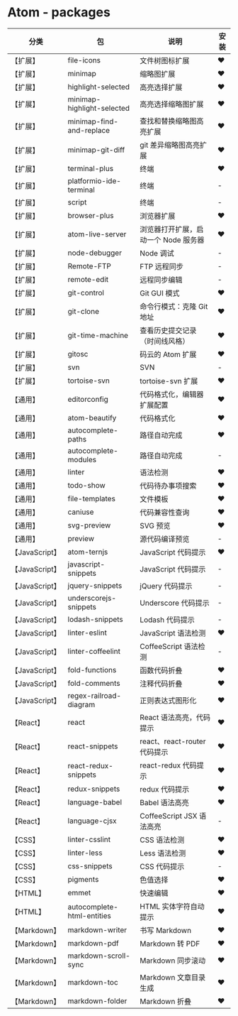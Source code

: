 # Atom - packages

分类 | 包 | 说明 | 安装
---|---|---|---
【扩展】 | file-icons | 文件树图标扩展 | ♥
【扩展】 | minimap | 缩略图扩展 | ♥
【扩展】 | highlight-selected | 高亮选择扩展 | ♥
【扩展】 | minimap-highlight-selected | 高亮选择缩略图扩展 | ♥
【扩展】 | minimap-find-and-replace | 查找和替换缩略图高亮扩展 | ♥
【扩展】 | minimap-git-diff | git 差异缩略图高亮扩展 | ♥
【扩展】 | terminal-plus | 终端 | ♥
【扩展】 | platformio-ide-terminal | 终端 | -
【扩展】 | script | 终端 | -
【扩展】 | browser-plus | 浏览器扩展 | ♥
【扩展】 | atom-live-server | 浏览器打开扩展，启动一个 Node 服务器 | ♥
【扩展】 | node-debugger | Node 调试 | -
【扩展】 | Remote-FTP | FTP 远程同步 | -
【扩展】 | remote-edit | 远程同步编辑 | -
【扩展】 | git-control | Git GUI 模式 | ♥
【扩展】 | git-clone | 命令行模式：克隆 Git 地址 | ♥
【扩展】 | git-time-machine | 查看历史提交记录（时间线风格） | ♥
【扩展】 | gitosc | 码云的 Atom 扩展 | ♥
【扩展】 | svn | SVN | -
【扩展】 | tortoise-svn | tortoise-svn 扩展 | ♥
【通用】 | editorconfig | 代码格式化，编辑器扩展配置 | ♥
【通用】 | atom-beautify | 代码格式化 | ♥
【通用】 | autocomplete-paths | 路径自动完成 | ♥
【通用】 | autocomplete-modules | 路径自动完成 | -
【通用】 | linter | 语法检测 | ♥
【通用】 | todo-show | 代码待办事项搜索 | ♥
【通用】 | file-templates | 文件模板 | ♥
【通用】 | caniuse | 代码兼容性查询 | ♥
【通用】 | svg-preview | SVG 预览 | ♥
【通用】 | preview | 源代码编译预览 | -
【JavaScript】 | atom-ternjs | JavaScript 代码提示 | ♥
【JavaScript】 | javascript-snippets | JavaScript 代码提示 | -
【JavaScript】 | jquery-snippets | jQuery 代码提示 | -
【JavaScript】 | underscorejs-snippets | Underscore 代码提示 | -
【JavaScript】 | lodash-snippets | Lodash 代码提示 | -
【JavaScript】 | linter-eslint | JavaScript 语法检测 | ♥
【JavaScript】 | linter-coffeelint | CoffeeScript 语法检测 | -
【JavaScript】 | fold-functions | 函数代码折叠 | ♥
【JavaScript】 | fold-comments | 注释代码折叠 | ♥
【JavaScript】 | regex-railroad-diagram | 正则表达式图形化 | ♥
【React】 | react | React 语法高亮，代码提示 | ♥
【React】 | react-snippets | react、react-router 代码提示 | ♥
【React】 | react-redux-snippets | react-redux 代码提示 | ♥
【React】 | redux-snippets | redux 代码提示 | ♥
【React】 | language-babel | Babel 语法高亮 | ♥
【React】 | language-cjsx | CoffeeScript JSX 语法高亮 | -
【CSS】 | linter-csslint | CSS 语法检测 | ♥
【CSS】 | linter-less | Less 语法检测 | ♥
【CSS】 | css-snippets | CSS 代码提示 | -
【CSS】 | pigments | 色值选择 | ♥
【HTML】 | emmet | 快速编辑 | ♥
【HTML】 | autocomplete-html-entities | HTML 实体字符自动提示 | ♥
【Markdown】 | markdown-writer | 书写 Markdown | ♥
【Markdown】 | markdown-pdf | Markdown 转 PDF | ♥
【Markdown】 | markdown-scroll-sync | Markdown 同步滚动 | ♥
【Markdown】 | markdown-toc | Markdown 文章目录生成 | ♥
【Markdown】 | markdown-folder | Markdown 折叠 | ♥
